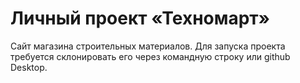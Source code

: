 # Личный проект «Техномарт»

Сайт магазина строительных материалов. Для запуска проекта требуется склонировать его через командную строку или github Desktop.
